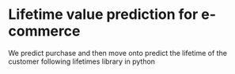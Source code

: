 # Lifetime value prediction for e-commerce
 We predict purchase and then move onto predict the lifetime of the customer following lifetimes library in python
